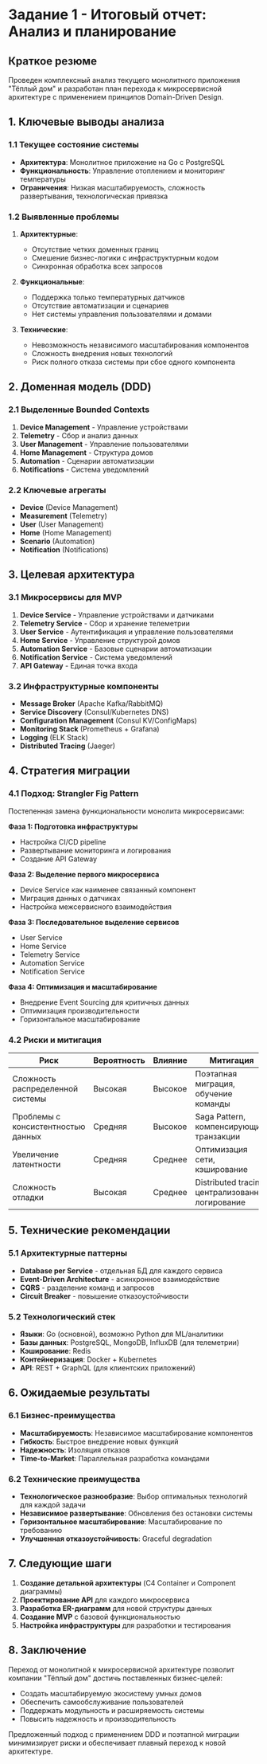 # Задание 1 - Итоговый отчет: Анализ и планирование

## Краткое резюме

Проведен комплексный анализ текущего монолитного приложения "Тёплый дом" и разработан план перехода к микросервисной архитектуре с применением принципов Domain-Driven Design.

## 1. Ключевые выводы анализа

### 1.1 Текущее состояние системы
- **Архитектура**: Монолитное приложение на Go с PostgreSQL
- **Функциональность**: Управление отоплением и мониторинг температуры
- **Ограничения**: Низкая масштабируемость, сложность развертывания, технологическая привязка

### 1.2 Выявленные проблемы
1. **Архитектурные**:
   - Отсутствие четких доменных границ
   - Смешение бизнес-логики с инфраструктурным кодом
   - Синхронная обработка всех запросов

2. **Функциональные**:
   - Поддержка только температурных датчиков
   - Отсутствие автоматизации и сценариев
   - Нет системы управления пользователями и домами

3. **Технические**:
   - Невозможность независимого масштабирования компонентов
   - Сложность внедрения новых технологий
   - Риск полного отказа системы при сбое одного компонента

## 2. Доменная модель (DDD)

### 2.1 Выделенные Bounded Contexts
1. **Device Management** - Управление устройствами
2. **Telemetry** - Сбор и анализ данных
3. **User Management** - Управление пользователями  
4. **Home Management** - Структура домов
5. **Automation** - Сценарии автоматизации
6. **Notifications** - Система уведомлений

### 2.2 Ключевые агрегаты
- **Device** (Device Management)
- **Measurement** (Telemetry)
- **User** (User Management)
- **Home** (Home Management)
- **Scenario** (Automation)
- **Notification** (Notifications)

## 3. Целевая архитектура

### 3.1 Микросервисы для MVP
1. **Device Service** - Управление устройствами и датчиками
2. **Telemetry Service** - Сбор и хранение телеметрии
3. **User Service** - Аутентификация и управление пользователями
4. **Home Service** - Управление структурой домов
5. **Automation Service** - Базовые сценарии автоматизации
6. **Notification Service** - Система уведомлений
7. **API Gateway** - Единая точка входа

### 3.2 Инфраструктурные компоненты
- **Message Broker** (Apache Kafka/RabbitMQ)
- **Service Discovery** (Consul/Kubernetes DNS)
- **Configuration Management** (Consul KV/ConfigMaps)
- **Monitoring Stack** (Prometheus + Grafana)
- **Logging** (ELK Stack)
- **Distributed Tracing** (Jaeger)

## 4. Стратегия миграции

### 4.1 Подход: Strangler Fig Pattern
Постепенная замена функциональности монолита микросервисами:

**Фаза 1: Подготовка инфраструктуры**
- Настройка CI/CD pipeline
- Развертывание мониторинга и логирования
- Создание API Gateway

**Фаза 2: Выделение первого микросервиса**
- Device Service как наименее связанный компонент
- Миграция данных о датчиках
- Настройка межсервисного взаимодействия

**Фаза 3: Последовательное выделение сервисов**
- User Service
- Home Service  
- Telemetry Service
- Automation Service
- Notification Service

**Фаза 4: Оптимизация и масштабирование**
- Внедрение Event Sourcing для критичных данных
- Оптимизация производительности
- Горизонтальное масштабирование

### 4.2 Риски и митигация

| Риск | Вероятность | Влияние | Митигация |
|------|-------------|---------|-----------|
| Сложность распределенной системы | Высокая | Высокое | Поэтапная миграция, обучение команды |
| Проблемы с консистентностью данных | Средняя | Высокое | Saga Pattern, компенсирующие транзакции |
| Увеличение латентности | Средняя | Среднее | Оптимизация сети, кэширование |
| Сложность отладки | Высокая | Среднее | Distributed tracing, централизованное логирование |

## 5. Технические рекомендации

### 5.1 Архитектурные паттерны
- **Database per Service** - отдельная БД для каждого сервиса
- **Event-Driven Architecture** - асинхронное взаимодействие
- **CQRS** - разделение команд и запросов
- **Circuit Breaker** - повышение отказоустойчивости

### 5.2 Технологический стек
- **Языки**: Go (основной), возможно Python для ML/аналитики
- **Базы данных**: PostgreSQL, MongoDB, InfluxDB (для телеметрии)
- **Кэширование**: Redis
- **Контейнеризация**: Docker + Kubernetes
- **API**: REST + GraphQL (для клиентских приложений)

## 6. Ожидаемые результаты

### 6.1 Бизнес-преимущества
- **Масштабируемость**: Независимое масштабирование компонентов
- **Гибкость**: Быстрое внедрение новых функций
- **Надежность**: Изоляция отказов
- **Time-to-Market**: Параллельная разработка командами

### 6.2 Технические преимущества
- **Технологическое разнообразие**: Выбор оптимальных технологий для каждой задачи
- **Независимое развертывание**: Обновления без остановки системы
- **Горизонтальное масштабирование**: Масштабирование по требованию
- **Улучшенная отказоустойчивость**: Graceful degradation

## 7. Следующие шаги

1. **Создание детальной архитектуры** (C4 Container и Component диаграммы)
2. **Проектирование API** для каждого микросервиса
3. **Разработка ER-диаграмм** для новой структуры данных
4. **Создание MVP** с базовой функциональностью
5. **Настройка инфраструктуры** для разработки и тестирования

## 8. Заключение

Переход от монолитной к микросервисной архитектуре позволит компании "Тёплый дом" достичь поставленных бизнес-целей:
- Создать масштабируемую экосистему умных домов
- Обеспечить самообслуживание пользователей
- Поддержать модульность и расширяемость системы
- Повысить надежность и производительность

Предложенный подход с применением DDD и поэтапной миграции минимизирует риски и обеспечивает плавный переход к новой архитектуре.